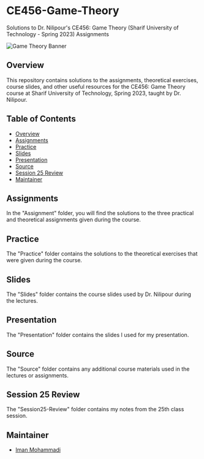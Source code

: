 # CE456-Game-Theory
Solutions to Dr. Nilipour's CE456: Game Theory (Sharif University of Technology - Spring 2023) Assignments

![Game Theory Banner](https://github.com/Imanm02/CE456-Game-Theory/raw/main/GameTheory-Background.png)

## Overview

This repository contains solutions to the assignments, theoretical exercises, course slides, and other useful resources for the CE456: Game Theory course at Sharif University of Technology, Spring 2023, taught by Dr. Nilipour.

## Table of Contents

- [Overview](#overview)
- [Assignments](#assignments)
- [Practice](#practice)
- [Slides](#slides)
- [Presentation](#presentation)
- [Source](#source)
- [Session 25 Review](#session-25-review)
- [Maintainer](#Maintainer)

## Assignments

In the "Assignment" folder, you will find the solutions to the three practical and theoretical assignments given during the course.

## Practice

The "Practice" folder contains the solutions to the theoretical exercises that were given during the course.

## Slides

The "Slides" folder contains the course slides used by Dr. Nilipour during the lectures.

## Presentation

The "Presentation" folder contains the slides I used for my presentation.

## Source

The "Source" folder contains any additional course materials used in the lectures or assignments.

## Session 25 Review

The "Session25-Review" folder contains my notes from the 25th class session.

## Maintainer

- [Iman Mohammadi](https://github.com/Imanm02)
